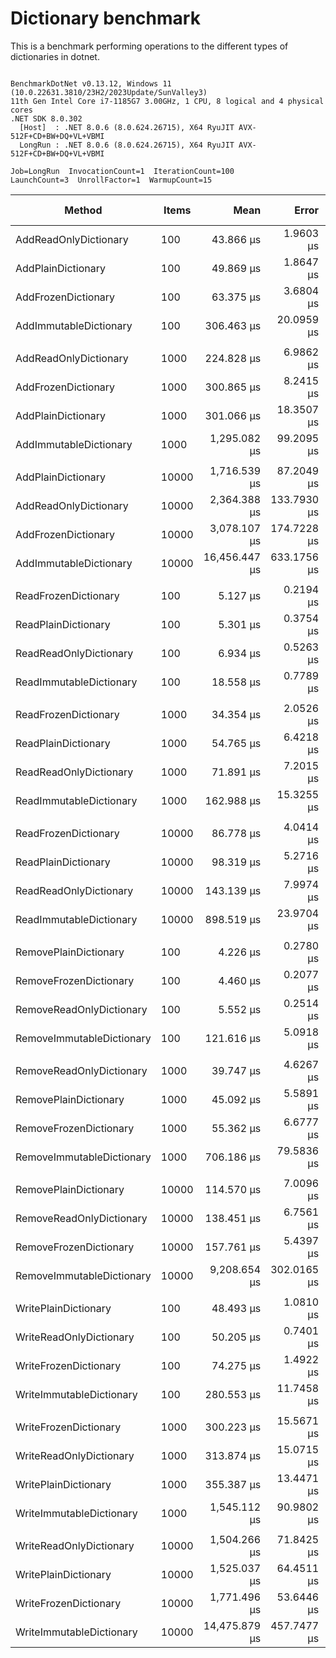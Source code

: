 # Dictionary benchmark

This is a benchmark performing operations to the different types of dictionaries in dotnet.

```

BenchmarkDotNet v0.13.12, Windows 11 (10.0.22631.3810/23H2/2023Update/SunValley3)
11th Gen Intel Core i7-1185G7 3.00GHz, 1 CPU, 8 logical and 4 physical cores
.NET SDK 8.0.302
  [Host]  : .NET 8.0.6 (8.0.624.26715), X64 RyuJIT AVX-512F+CD+BW+DQ+VL+VBMI
  LongRun : .NET 8.0.6 (8.0.624.26715), X64 RyuJIT AVX-512F+CD+BW+DQ+VL+VBMI

Job=LongRun  InvocationCount=1  IterationCount=100  
LaunchCount=3  UnrollFactor=1  WarmupCount=15  

```
| Method                    | Items | Mean          | Error       | StdDev       | StdErr      | Min           | Max           | Op/s       | Ratio | Gen0      | Gen1      | Allocated  | Alloc Ratio |
|-------------------------- |------ |--------------:|------------:|-------------:|------------:|--------------:|--------------:|-----------:|------:|----------:|----------:|-----------:|------------:|
| AddReadOnlyDictionary     | 100   |     43.866 μs |   1.9603 μs |    10.041 μs |   0.5896 μs |     28.000 μs |     70.800 μs |  22,796.95 |  0.91 |         - |         - |    17024 B |        1.00 |
| AddPlainDictionary        | 100   |     49.869 μs |   1.8647 μs |     9.382 μs |   0.5607 μs |     30.300 μs |     79.650 μs |  20,052.57 |  1.00 |         - |         - |    16984 B |        1.00 |
| AddFrozenDictionary       | 100   |     63.375 μs |   3.6804 μs |    18.719 μs |   1.1069 μs |     36.700 μs |    111.000 μs |  15,779.01 |  1.32 |         - |         - |    26160 B |        1.54 |
| AddImmutableDictionary    | 100   |    306.463 μs |  20.0959 μs |   102.212 μs |   6.0439 μs |    133.850 μs |    601.550 μs |   3,263.04 |  6.46 |         - |         - |    69432 B |        4.09 |
|                           |       |               |             |              |             |               |               |            |       |           |           |            |             |
| AddReadOnlyDictionary     | 1000  |    224.828 μs |   6.9862 μs |    34.175 μs |   2.0994 μs |    154.300 μs |    311.050 μs |   4,447.85 |  0.79 |         - |         - |   162056 B |        1.00 |
| AddFrozenDictionary       | 1000  |    300.865 μs |   8.2415 μs |    40.160 μs |   2.4764 μs |    219.000 μs |    436.700 μs |   3,323.75 |  1.07 |         - |         - |   250536 B |        1.55 |
| AddPlainDictionary        | 1000  |    301.066 μs |  18.3507 μs |    94.165 μs |   5.5200 μs |    158.700 μs |    574.000 μs |   3,321.53 |  1.00 |         - |         - |   162016 B |        1.00 |
| AddImmutableDictionary    | 1000  |  1,295.082 μs |  99.2095 μs |   508.189 μs |  29.8419 μs |    865.600 μs |  3,249.800 μs |     772.15 |  4.61 |         - |         - |   902296 B |        5.57 |
|                           |       |               |             |              |             |               |               |            |       |           |           |            |             |
| AddPlainDictionary        | 10000 |  1,716.539 μs |  87.2049 μs |   429.053 μs |  26.2086 μs |  1,374.700 μs |  3,646.400 μs |     582.57 |  1.00 |         - |         - |  1549336 B |        1.00 |
| AddReadOnlyDictionary     | 10000 |  2,364.388 μs | 133.7930 μs |   696.109 μs |  40.2570 μs |  1,439.800 μs |  4,494.900 μs |     422.94 |  1.42 |         - |         - |  1549376 B |        1.00 |
| AddFrozenDictionary       | 10000 |  3,078.107 μs | 174.7228 μs |   896.570 μs |  52.5578 μs |  1,990.400 μs |  6,204.100 μs |     324.87 |  1.87 |         - |         - |  2458480 B |        1.59 |
| AddImmutableDictionary    | 10000 | 16,456.447 μs | 633.1756 μs | 3,277.432 μs | 190.4968 μs | 12,975.400 μs | 28,234.800 μs |      60.77 | 10.07 | 1000.0000 | 1000.0000 | 11191000 B |        7.22 |
|                           |       |               |             |              |             |               |               |            |       |           |           |            |             |
| ReadFrozenDictionary      | 100   |      5.127 μs |   0.2194 μs |     1.104 μs |   0.0660 μs |      2.400 μs |      8.100 μs | 195,040.40 |  1.03 |         - |         - |      736 B |        1.00 |
| ReadPlainDictionary       | 100   |      5.301 μs |   0.3754 μs |     1.882 μs |   0.1129 μs |      2.800 μs |     13.700 μs | 188,647.24 |  1.00 |         - |         - |      736 B |        1.00 |
| ReadReadOnlyDictionary    | 100   |      6.934 μs |   0.5263 μs |     2.682 μs |   0.1583 μs |      3.200 μs |     21.800 μs | 144,224.73 |  1.40 |         - |         - |      736 B |        1.00 |
| ReadImmutableDictionary   | 100   |     18.558 μs |   0.7789 μs |     3.912 μs |   0.2342 μs |      9.300 μs |     33.800 μs |  53,884.93 |  3.69 |         - |         - |      736 B |        1.00 |
|                           |       |               |             |              |             |               |               |            |       |           |           |            |             |
| ReadFrozenDictionary      | 1000  |     34.354 μs |   2.0526 μs |    10.252 μs |   0.6171 μs |     16.100 μs |     66.700 μs |  29,108.40 |  0.89 |         - |         - |      736 B |        1.00 |
| ReadPlainDictionary       | 1000  |     54.765 μs |   6.4218 μs |    33.298 μs |   1.9321 μs |     19.150 μs |    142.350 μs |  18,259.96 |  1.00 |         - |         - |      736 B |        1.00 |
| ReadReadOnlyDictionary    | 1000  |     71.891 μs |   7.2015 μs |    35.968 μs |   2.1650 μs |     29.500 μs |    177.600 μs |  13,909.89 |  1.86 |         - |         - |      736 B |        1.00 |
| ReadImmutableDictionary   | 1000  |    162.988 μs |  15.3255 μs |    76.968 μs |   4.6080 μs |     77.600 μs |    413.600 μs |   6,135.41 |  4.14 |         - |         - |      736 B |        1.00 |
|                           |       |               |             |              |             |               |               |            |       |           |           |            |             |
| ReadFrozenDictionary      | 10000 |     86.778 μs |   4.0414 μs |    20.810 μs |   1.2158 μs |     42.200 μs |    148.350 μs |  11,523.66 |  0.94 |         - |         - |      736 B |        1.00 |
| ReadPlainDictionary       | 10000 |     98.319 μs |   5.2716 μs |    26.764 μs |   1.5854 μs |     59.800 μs |    172.500 μs |  10,171.02 |  1.00 |         - |         - |      736 B |        1.00 |
| ReadReadOnlyDictionary    | 10000 |    143.139 μs |   7.9974 μs |    39.348 μs |   2.4035 μs |     92.450 μs |    268.800 μs |   6,986.23 |  1.58 |         - |         - |      736 B |        1.00 |
| ReadImmutableDictionary   | 10000 |    898.519 μs |  23.9704 μs |   123.217 μs |   7.2107 μs |    743.200 μs |  1,300.000 μs |   1,112.94 |  9.80 |         - |         - |      736 B |        1.00 |
|                           |       |               |             |              |             |               |               |            |       |           |           |            |             |
| RemovePlainDictionary     | 100   |      4.226 μs |   0.2780 μs |     1.417 μs |   0.0836 μs |      1.900 μs |      8.000 μs | 236,603.46 |  1.00 |         - |         - |      736 B |        1.00 |
| RemoveFrozenDictionary    | 100   |      4.460 μs |   0.2077 μs |     1.049 μs |   0.0625 μs |      2.800 μs |      8.300 μs | 224,200.99 |  1.17 |         - |         - |      736 B |        1.00 |
| RemoveReadOnlyDictionary  | 100   |      5.552 μs |   0.2514 μs |     1.295 μs |   0.0756 μs |      3.100 μs |     10.500 μs | 180,124.80 |  1.45 |         - |         - |      776 B |        1.05 |
| RemoveImmutableDictionary | 100   |    121.616 μs |   5.0918 μs |    25.944 μs |   1.5314 μs |     75.800 μs |    211.550 μs |   8,222.64 | 32.35 |         - |         - |    29848 B |       40.55 |
|                           |       |               |             |              |             |               |               |            |       |           |           |            |             |
| RemoveReadOnlyDictionary  | 1000  |     39.747 μs |   4.6267 μs |    23.574 μs |   1.3915 μs |     19.750 μs |    109.450 μs |  25,159.11 |  1.24 |         - |         - |      776 B |        1.05 |
| RemovePlainDictionary     | 1000  |     45.092 μs |   5.5891 μs |    29.079 μs |   1.6817 μs |     19.100 μs |    137.900 μs |  22,176.73 |  1.00 |         - |         - |      736 B |        1.00 |
| RemoveFrozenDictionary    | 1000  |     55.362 μs |   6.6777 μs |    34.802 μs |   2.0093 μs |     20.600 μs |    175.850 μs |  18,062.93 |  1.75 |         - |         - |      736 B |        1.00 |
| RemoveImmutableDictionary | 1000  |    706.186 μs |  79.5836 μs |   413.356 μs |  23.9451 μs |    320.400 μs |  2,021.950 μs |   1,416.06 | 24.12 |         - |         - |   443704 B |      602.86 |
|                           |       |               |             |              |             |               |               |            |       |           |           |            |             |
| RemovePlainDictionary     | 10000 |    114.570 μs |   7.0096 μs |    36.346 μs |   2.1090 μs |     62.150 μs |    229.000 μs |   8,728.30 |  1.00 |         - |         - |      736 B |        1.00 |
| RemoveReadOnlyDictionary  | 10000 |    138.451 μs |   6.7561 μs |    34.301 μs |   2.0318 μs |     68.300 μs |    250.700 μs |   7,222.78 |  1.33 |         - |         - |      776 B |        1.05 |
| RemoveFrozenDictionary    | 10000 |    157.761 μs |   5.4397 μs |    27.667 μs |   1.6360 μs |     73.100 μs |    244.100 μs |   6,338.69 |  1.53 |         - |         - |     1408 B |        1.91 |
| RemoveImmutableDictionary | 10000 |  9,208.654 μs | 302.0165 μs | 1,565.984 μs |  90.8676 μs |  5,179.900 μs | 12,191.900 μs |     108.59 | 89.00 |         - |         - |  6004152 B |    8,157.82 |
|                           |       |               |             |              |             |               |               |            |       |           |           |            |             |
| WritePlainDictionary      | 100   |     48.493 μs |   1.0810 μs |     5.318 μs |   0.3249 μs |     37.600 μs |     66.500 μs |  20,621.73 |  1.00 |         - |         - |    10336 B |        1.00 |
| WriteReadOnlyDictionary   | 100   |     50.205 μs |   0.7401 μs |     3.635 μs |   0.2224 μs |     35.750 μs |     64.400 μs |  19,918.24 |  1.05 |         - |         - |    10376 B |        1.00 |
| WriteFrozenDictionary     | 100   |     74.275 μs |   1.4922 μs |     7.453 μs |   0.4486 μs |     48.700 μs |     97.200 μs |  13,463.55 |  1.55 |         - |         - |    15200 B |        1.47 |
| WriteImmutableDictionary  | 100   |    280.553 μs |  11.7458 μs |    58.338 μs |   3.5308 μs |    169.400 μs |    436.900 μs |   3,564.39 |  5.89 |         - |         - |    51456 B |        4.98 |
|                           |       |               |             |              |             |               |               |            |       |           |           |            |             |
| WriteFrozenDictionary     | 1000  |    300.223 μs |  15.5671 μs |    78.039 μs |   4.6804 μs |    190.500 μs |    577.800 μs |   3,330.86 |  0.85 |         - |         - |   143552 B |        1.47 |
| WriteReadOnlyDictionary   | 1000  |    313.874 μs |  15.0715 μs |    77.337 μs |   4.5336 μs |    153.900 μs |    566.500 μs |   3,186.00 |  0.89 |         - |         - |    96776 B |        0.99 |
| WritePlainDictionary      | 1000  |    355.387 μs |  13.4471 μs |    69.364 μs |   4.0454 μs |    238.300 μs |    533.300 μs |   2,813.83 |  1.00 |         - |         - |    97360 B |        1.00 |
| WriteImmutableDictionary  | 1000  |  1,545.112 μs |  90.9802 μs |   461.088 μs |  27.3605 μs |    917.600 μs |  3,107.850 μs |     647.20 |  4.44 |         - |         - |   711904 B |        7.31 |
|                           |       |               |             |              |             |               |               |            |       |           |           |            |             |
| WriteReadOnlyDictionary   | 10000 |  1,504.266 μs |  71.8425 μs |   368.004 μs |  21.6100 μs |  1,190.350 μs |  2,682.200 μs |     664.78 |  1.01 |         - |         - |   960776 B |        1.00 |
| WritePlainDictionary      | 10000 |  1,525.037 μs |  64.4511 μs |   315.283 μs |  19.3677 μs |  1,316.800 μs |  2,820.100 μs |     655.72 |  1.00 |         - |         - |   960736 B |        1.00 |
| WriteFrozenDictionary     | 10000 |  1,771.496 μs |  53.6446 μs |   272.359 μs |  16.1332 μs |  1,352.950 μs |  2,634.950 μs |     564.49 |  1.21 |         - |         - |  1409072 B |        1.47 |
| WriteImmutableDictionary  | 10000 | 14,475.879 μs | 457.7477 μs | 2,319.866 μs | 137.6587 μs | 11,230.800 μs | 23,245.250 μs |      69.08 |  9.86 | 1000.0000 | 1000.0000 |  9273120 B |        9.65 |

